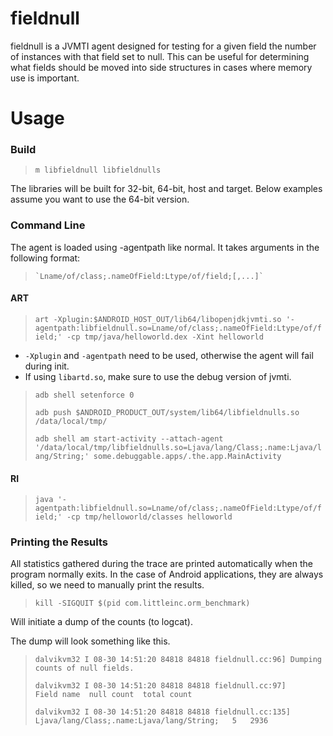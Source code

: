 # fieldnull

fieldnull is a JVMTI agent designed for testing for a given field the number of
instances with that field set to null. This can be useful for determining what
fields should be moved into side structures in cases where memory use is
important.

# Usage
### Build
>    `m libfieldnull libfieldnulls`

The libraries will be built for 32-bit, 64-bit, host and target. Below examples
assume you want to use the 64-bit version.

### Command Line

The agent is loaded using -agentpath like normal. It takes arguments in the
following format:
>     `Lname/of/class;.nameOfField:Ltype/of/field;[,...]`

#### ART
>    `art -Xplugin:$ANDROID_HOST_OUT/lib64/libopenjdkjvmti.so '-agentpath:libfieldnull.so=Lname/of/class;.nameOfField:Ltype/of/field;' -cp tmp/java/helloworld.dex -Xint helloworld`

* `-Xplugin` and `-agentpath` need to be used, otherwise the agent will fail during init.
* If using `libartd.so`, make sure to use the debug version of jvmti.

>    `adb shell setenforce 0`
>
>    `adb push $ANDROID_PRODUCT_OUT/system/lib64/libfieldnulls.so /data/local/tmp/`
>
>    `adb shell am start-activity --attach-agent '/data/local/tmp/libfieldnulls.so=Ljava/lang/Class;.name:Ljava/lang/String;' some.debuggable.apps/.the.app.MainActivity`

#### RI
>    `java '-agentpath:libfieldnull.so=Lname/of/class;.nameOfField:Ltype/of/field;' -cp tmp/helloworld/classes helloworld`

### Printing the Results
All statistics gathered during the trace are printed automatically when the
program normally exits. In the case of Android applications, they are always
killed, so we need to manually print the results.

>    `kill -SIGQUIT $(pid com.littleinc.orm_benchmark)`

Will initiate a dump of the counts (to logcat).

The dump will look something like this.

> `dalvikvm32 I 08-30 14:51:20 84818 84818 fieldnull.cc:96] Dumping counts of null fields.`
>
> `dalvikvm32 I 08-30 14:51:20 84818 84818 fieldnull.cc:97] 	Field name	null count	total count`
>
> `dalvikvm32 I 08-30 14:51:20 84818 84818 fieldnull.cc:135] 	Ljava/lang/Class;.name:Ljava/lang/String;	5	2936`
